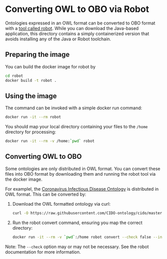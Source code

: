 # Converting OWL to OBO via Robot

Ontologies expressed in an OWL format can be converted to OBO format with
a [tool called robot](http://robot.obolibrary.org/convert). While you can
download the Java-based application, this directory contains a simply
containerized version that avoids installing any of the Java or Robot
toolchain.

## Preparing the image

You can build the docker image for robot by
```sh
cd robot
docker build -t robot .
```

## Using the image

The command can be invoked with a simple docker run command:

```sh
docker run -it --rm robot
```

You should map your local directory containing your files to the `/home`
directory for processing:

```sh
docker run -it --rm -v /home:`pwd` robot
```

## Converting OWL to OBO

Some ontologies are only distributed in OWL format. You can convert these files into OBO format by downloading them and running the robot tool via the docker image.

For examplel, the [Coronavirus Infectious Disease Ontology](http://www.obofoundry.org/ontology/cido.html) is distributed in OWL format. This can be converted by:

1. Download the OWL formatted ontology via curl:

    ```sh
    curl -O https://raw.githubusercontent.com/CIDO-ontology/cido/master/src/ontology/cido.owl
    ```

1. Run the robot convert command, ensuring you map the correct directory:

    ```sh
    docker run -it --rm -v `pwd`:/home robot convert --check false --input cido.owl --output cido.obo
    ```

Note: The `--check` option may or may not be necessary. See the robot documentation for more information.
